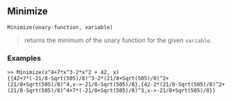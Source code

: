 ## Minimize

```
Minimize(unary-function, variable) 
```

> returns the minimum of the unary function for the given `variable`.
	
### Examples
 

```
>> Minimize(x^4+7*x^3-2*x^2 + 42, x) 
{{42+7*(-21/8-Sqrt(505)/8)^3-2*(21/8+Sqrt(505)/8)^2+(21/8+Sqrt(505)/8)^4,x->-21/8-Sqrt(505)/8},{42-2*(21/8-Sqrt(505)/8)^2+(21/8-Sqrt(505)/8)^4+7*(-21/8+Sqrt(505)/8)^3,x->-21/8+Sqrt(505)/8}}
```
